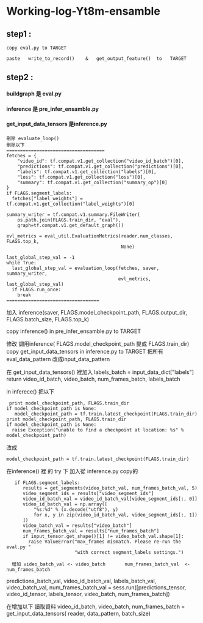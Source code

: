 # Working-log-Yt8m-ensamble

## step1 : 
    copy eval.py to TARGET
    
    paste   write_to_record()    &   get_output_feature()  to   TARGET
    
## step2 : 
#### buildgraph 是 eval.py       
#### inference 是 pre_infer_ensamble.py
#### get_input_data_tensors 是inference.py
    
    刪除 evaluate_loop()
    刪除以下
    ====================================
    fetches = {
        "video_id": tf.compat.v1.get_collection("video_id_batch")[0],
        "predictions": tf.compat.v1.get_collection("predictions")[0],
        "labels": tf.compat.v1.get_collection("labels")[0],
        "loss": tf.compat.v1.get_collection("loss")[0],
        "summary": tf.compat.v1.get_collection("summary_op")[0]
    }
    if FLAGS.segment_labels:
      fetches["label_weights"] = tf.compat.v1.get_collection("label_weights")[0]

    summary_writer = tf.compat.v1.summary.FileWriter(
        os.path.join(FLAGS.train_dir, "eval"),
        graph=tf.compat.v1.get_default_graph())

    evl_metrics = eval_util.EvaluationMetrics(reader.num_classes, FLAGS.top_k,
                                              None)

    last_global_step_val = -1
    while True:
      last_global_step_val = evaluation_loop(fetches, saver, summary_writer,
                                             evl_metrics, last_global_step_val)
      if FLAGS.run_once:
        break
    ==================================
   加入
       inference(saver,  FLAGS.model_checkpoint_path,  FLAGS.output_dir,   FLAGS.batch_size,   FLAGS.top_k)
       
  copy inference() in pre_infer_ensamble.py  to TARGET
     
  修改 調用inference( FLAGS.model_checkpoint_path 變成  FLAGS.train_dir)
  copy  get_input_data_tensors  in  inference.py   to TARGET
  把所有eval_data_pattern 改成input_data_pattern
  
  在 get_input_data_tensors() 裡加入
  labels_batch = input_data_dict["labels"]
    return video_id_batch, video_batch, num_frames_batch, labels_batch
    
   in inferece()
   把以下
   
     print model_checkpoint_path, FLAGS.train_dir
    if model_checkpoint_path is None:
       model_checkpoint_path = tf.train.latest_checkpoint(FLAGS.train_dir)
    print model_checkpoint_path, FLAGS.train_dir
    if model_checkpoint_path is None:
      raise Exception("unable to find a checkpoint at location: %s" % model_checkpoint_path)
   改成
   
    model_checkpoint_path = tf.train.latest_checkpoint(FLAGS.train_dir)

  在inference() 裡 的 try 下 加入從 inference.py copy的
         
       if FLAGS.segment_labels:
          results = get_segments(video_batch_val, num_frames_batch_val, 5)
          video_segment_ids = results["video_segment_ids"]
          video_id_batch_val = video_id_batch_val[video_segment_ids[:, 0]]
          video_id_batch_val = np.array([
              "%s:%d" % (x.decode("utf8"), y)
              for x, y in zip(video_id_batch_val, video_segment_ids[:, 1])
          ])
          video_batch_val = results["video_batch"]
          num_frames_batch_val = results["num_frames_batch"]
          if input_tensor.get_shape()[1] != video_batch_val.shape[1]:
            raise ValueError("max_frames mismatch. Please re-run the eval.py "
                             "with correct segment_labels settings.")
                             
      增加 video_batch_val <- video_batch       num_frames_batch_val  <-num_frames_batch
predictions_batch_val, video_id_batch_val, labels_batch_val, video_batch_val, num_frames_batch_val = sess.run([predictions_tensor, video_id_tensor, labels_tensor, video_batch, num_frames_batch])

在增加以下 讀取資料
video_id_batch, video_batch, num_frames_batch = get_input_data_tensors(
        reader, data_pattern, batch_size)
   
    
 
